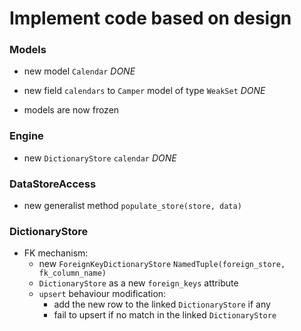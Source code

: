 # Implement code based on design


### Models

- new model `Calendar` *DONE*
- new field `calendars` to `Camper` model of type `WeakSet` *DONE*

- models are now frozen

### Engine

- new `DictionaryStore` `calendar` *DONE*

### DataStoreAccess

- new generalist method `populate_store(store, data)`

### DictionaryStore

- FK mechanism:
  - new `ForeignKeyDictionaryStore` `NamedTuple(foreign_store,
    fk_column_name)`
  - `DictionaryStore` as a new `foreign_keys` attribute
  - `upsert` behaviour modification:
    - add the new row to the linked `DictionaryStore` if any
    - fail to upsert if no match in the linked `DictionaryStore`
